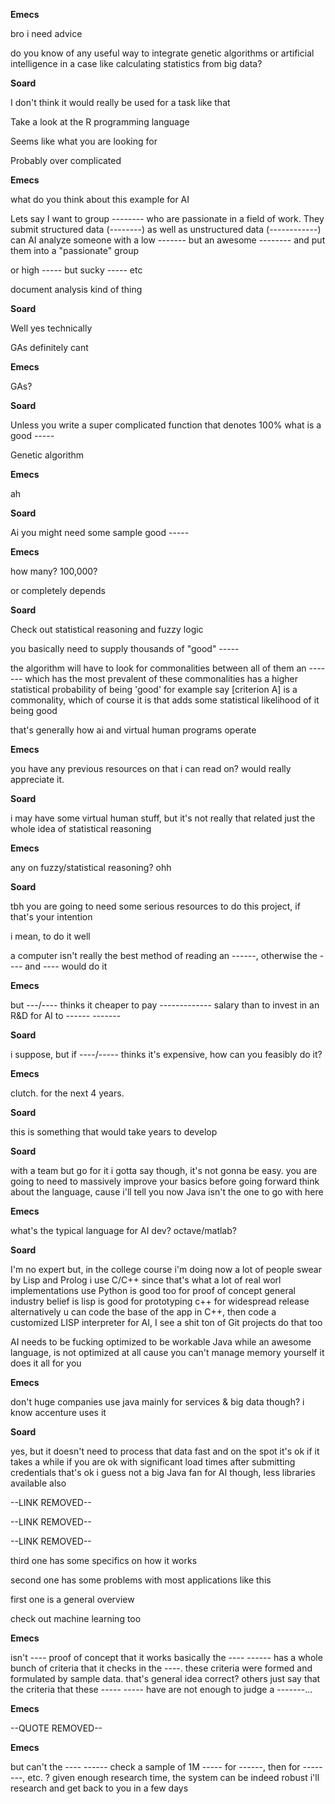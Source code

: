 **Emecs**

bro i need advice

do you know of any useful way to integrate genetic algorithms or artificial intelligence in a case like calculating statistics from big data?

**Soard**

I don't think it would really be used for a task like that


Take a look at the R programming language

Seems like what you are looking for

Probably over complicated

**Emecs**

what do you think about this example for AI

Lets say I want to group -------- who are passionate in a field of work. They submit structured data (--------) as well as unstructured data (------------)
can AI analyze someone with a low ------- but an awesome -------- and put them into a "passionate" group

or high ----- but sucky ----- etc

document analysis kind of thing

**Soard**

Well yes technically

GAs definitely cant

**Emecs**

GAs?

**Soard**

Unless you write a super complicated function that denotes 100% what is a good -----

Genetic algorithm

**Emecs**

ah

**Soard**

Ai you might need some sample good -----

**Emecs**

how many? 100,000?

or completely depends

**Soard**

Check out statistical reasoning and fuzzy logic

you basically need to supply thousands of "good" -----

the algorithm will have to look for commonalities between all of them
an ------- which has the most prevalent of these commonalities has a higher statistical probability of being 'good'
for example say [criterion A] is a commonality, which of course it is
that adds some statistical likelihood of it being good

that's generally how ai and virtual human programs operate

**Emecs**

you have any previous resources on that i can read on? would really appreciate it.

**Soard**

i may have some virtual human stuff, but it's not really that related
just the whole idea of statistical reasoning

**Emecs**

any on fuzzy/statistical reasoning?
ohh

**Soard**

tbh you are going to need some serious resources to do this project, if that's your intention

i mean, to do it well

a computer isn't really the best method of reading an ------, otherwise the ---- and ---- would do it

**Emecs**

but ---/---- thinks it cheaper to pay ------------- salary than to invest in an R&D for AI to ------ -------

**Soard**

i suppose, but if ----/----- thinks it's expensive, how can you feasibly do it?

**Emecs**

clutch. for the next 4 years.

**Soard**

this is something that would take years to develop

**Soard**

with a team
but go for it
i gotta say though, it's not gonna be easy. you are going to need to massively improve your basics before going forward
think about the language, cause i'll tell you now Java isn't the one to go with here

**Emecs**

what's the typical language for AI dev?
octave/matlab?

**Soard**

I'm no expert but, in the college course i'm doing now a lot of people swear by Lisp and Prolog
i use C/C++
since that's what a lot of real worl implementations use
Python is good too for proof of concept
general industry belief is lisp is good for prototyping
c++ for widespread release
alternatively u can code the base of the app in C++, then code a customized LISP interpreter
for AI, I see a shit ton of Git projects do that too

AI needs to be fucking optimized to be workable
Java while an awesome language, is not optimized at all
cause you can't manage memory yourself
it does it all for you

**Emecs**

don't huge companies use java mainly for services & big data though?
i know accenture uses it

**Soard**

yes, but it doesn't need to process that data fast and on the spot
it's ok if it takes a while
if you are ok with significant load times
after submitting credentials that's ok i guess
not a big Java fan for AI though, less libraries available
also

--LINK REMOVED--

--LINK REMOVED--

--LINK REMOVED--

third one has some specifics on how it works

second one has some problems with most applications like this

first one is a general overview

check out machine learning too

**Emecs**

isn't ---- proof of concept that it works
basically the ---- ------ has a whole bunch of criteria that it checks in the ----. these criteria were formed and formulated by sample data. that's general idea correct?
others just say that the criteria that these ----- -----  have are not enough to judge a -------...

**Emecs**

--QUOTE REMOVED--

**Emecs**

but can't the ---- ------ check a sample of 1M ----- for ------, then for --------, etc. ?
given enough research time, the system can be indeed robust
i'll research and get back to you in a few days